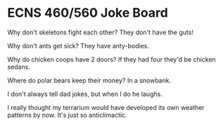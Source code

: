 # ECNS 460/560 Joke Board


Why don't skeletons fight each other?
They don't have the guts!

Why don't ants get sick? 
They have anty-bodies.

Why do chicken coops have 2 doors?
If they had four they'd be chicken sedans.

Where do polar bears keep their money?
In a snowbank.

I don't always tell dad jokes, but when I do he laughs.

I really thought my terrarium would have developed its own weather patterns by now. It's just so anticlimactic.
